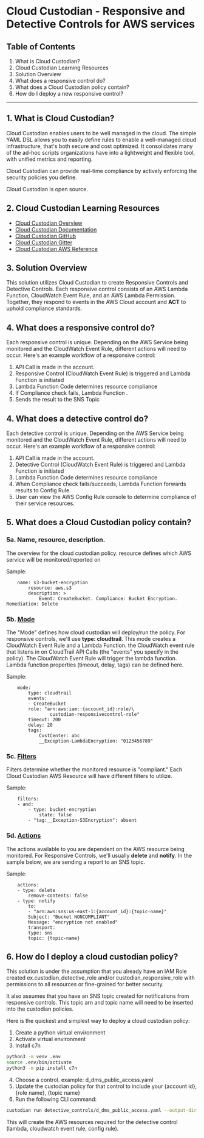 # Cloud Custodian - Responsive and Detective Controls for AWS services

## Table of Contents

1. What is Cloud Custodian?
2. Cloud Custodian Learning Resources
3. Solution Overview
4. What does a responsive control do?
5. What does a Cloud Custodian policy contain?
6. How do I deploy a new responsive control?

---

## 1. What is Cloud Custodian?

Cloud Custodian enables users to be well managed in the cloud. The simple YAML DSL allows you to easily define rules to enable a well-managed cloud infrastructure, that's both secure and cost optimized. It consolidates many of the ad-hoc scripts organizations have into a lightweight and flexible tool, with unified metrics and reporting.

Cloud Custodian can provide real-time compliance by actively enforcing the security policies you define.

Cloud Custodian is open source.

## 2. Cloud Custodian Learning Resources

- [Cloud Custodian Overview](https://gitter.im/capitalone/cloud-custodian)
- [Cloud Custodian Documentation](https://cloudcustodian.io/docs/index.html)
- [Cloud Custodian GitHub](https://github.com/cloud-custodian/cloud-custodian)
- [Cloud Custodian Gitter](https://gitter.im/capitalone/cloud-custodian)
- [Cloud Custodian AWS Reference](https://cloudcustodian.io/docs/aws/resources/index.html)

## 3. Solution Overview

This solution utilizes Cloud Custodian to create Responsive Controls and Detective Controls.  Each responsive control consists of an AWS Lambda Function, CloudWatch Event Rule, and an AWS Lambda Permission.  Together, they respond to events in the AWS Cloud account and **ACT** to uphold compliance standards.

## 4. What does a responsive control do?

Each responsive control is unique.  Depending on the AWS Service being monitored and the CloudWatch Event Rule, different actions will need to occur. Here's an example workflow of a responsive control:

1. <CreateBucket> API Call is made in the account.
2. Responsive Control (CloudWatch Event Rule) is triggered and Lambda Function is initiated
3. Lambda Function Code determines resource compliance
4. If Compliance check fails, Lambda Function <deletes the S3 Bucket>.
5. Sends the result to the SNS Topic

## 4. What does a detective control do?

Each detective control is unique.  Depending on the AWS Service being monitored and the CloudWatch Event Rule, different actions will need to occur. Here's an example workflow of a responsive control:

1. <CreateBucket> API Call is made in the account.
2. Detective Control (CloudWatch Event Rule) is triggered and Lambda Function is initiated
3. Lambda Function Code determines resource compliance
4. When Compliance check fails/succeeds, Lambda Function forwards results to Config Rule.
5. User can view the AWS Config Rule console to determine compliance of their service resources.

## 5. What does a Cloud Custodian policy contain?

### 5a. Name, resource, description.

The overview for the cloud custodian policy. resource defines which AWS service will be monitored/reported on

Sample:

        name: s3-bucket-encryption
            resource: aws.s3
            description: >
                Event: CreateBucket. Compliance: Bucket Encryption. Remediation: Delete

### 5b. [Mode](https://cloudcustodian.io/docs/aws/resources/aws-modes.html?highlight=mode)

The "Mode" defines how cloud custodian will deploy/run the policy.  For responsive controls, we'll use **type: cloudtrail**. This mode creates a CloudWatch Event Rule and a Lambda Function. the CloudWatch event rule that listens in on CloudTrail API Calls (the "events" you specify in the policy). The CloudWatch Event Rule will trigger the lambda function. Lambda function properties (timeout, delay, tags) can be defined here.

Sample:

        mode:
            type: cloudtrail
            events:
            - CreateBucket
            role: "arn:aws:iam::{account_id}:role/\
                    custodian-responsivecontrol-role"
            timeout: 200
            delay: 20
            tags:
                CostCenter: abc
                __Exception-LambdaEncryption: "0123456789"

### 5c. [Filters](https://cloudcustodian.io/docs/aws/resources/aws-common-filters.html?highlight=filter)

Filters determine whether the monitored resource is "compliant."  Each Cloud Custodian AWS Resource will have different filters to utilize.

Sample:

        filters:
        - and:
            - type: bucket-encryption
                state: false
            - "tag:__Exception-S3Encryption": absent

### 5d. [Actions](https://cloudcustodian.io/docs/aws/resources/aws-common-actions.html?highlight=actions)

The actions available to you are dependent on the AWS resource being monitored. For Responsive Controls, we'll usually **delete** and **notify**. In the sample below, we are sending a report to an SNS topic.

Sample:

        actions:
        - type: delete
            remove-contents: false
        - type: notify
            to:
            - "arn:aws:sns:us-east-1:{account_id}:{topic-name}"
            Subject: "Bucket NONCOMPLIANT"
            Message: "encryption not enabled"
            transport:
            type: sns
            topic: {topic-name}


## 6. How do I deploy a cloud custodian policy?

This solution is under the assumption that you already have an IAM Role created ex.custodian_detective_role and/or custodian_responsive_role with permissions to all resources or fine-grained for better security.

It also assumes that you have an SNS topic created for notifications from responsive controls. This topic arn and topic name will need to be inserted into the custodian policies.

Here is the quickest and simplest way to deploy a cloud custodian policy:

1. Create a python virtual environment
2. Activate virtual environment
3. Install c7n

```bash
python3 -m venv .env
source .env/bin/activate 
python3 -m pip install c7n
```

4. Choose a control. example: d_dms_public_access.yaml
5. Update the custodian policy for that control to include your {account id}, {role name}, {topic name}
6. Run the following CLI command:

```bash
custodian run detective_controls/d_dms_public_access.yaml --output-dir .
```

This will create the AWS resources required for the detective control (lambda, cloudwatch event rule, config rule).